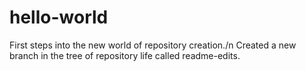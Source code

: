 # hello-world
First steps into the new world of repository creation./n
Created a new branch in the tree of repository life called readme-edits.
